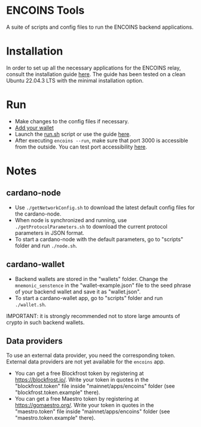 # ENCOINS Tools
A suite of scripts and config files to run the ENCOINS backend applications.

# Installation
In order to set up all the necessary applications for the ENCOINS relay, consult the installation guide [here](https://github.com/encryptedcoins/encoins-tools/blob/main/INSTALL.md). The guide has been tested on a clean Ubuntu 22.04.3 LTS with the minimal installation option.

# Run
* Make changes to the config files if necessary.
* [Add your wallet](https://github.com/encryptedcoins/encoins-tools#cardano-wallet)
* Launch the [run.sh](https://github.com/encryptedcoins/encoins-tools/blob/main/run.sh) script or use the guide [here](https://github.com/encryptedcoins/encoins-tools/blob/main/RUN.md).
* After executing ```encoins --run```, make sure that port 3000 is accessible from the outside. You can test port accessibility [here](https://www.yougetsignal.com/tools/open-ports/).

# Notes

## cardano-node

* Use `./getNetworkConfig.sh` to download the latest default config files for the cardano-node.
* When node is synchronized and running, use `./getProtocolParameters.sh` to download the current protocol parameters in JSON format.
* To start a cardano-node with the default parameters, go to "scripts" folder and run `./node.sh`.

## cardano-wallet

* Backend wallets are stored in the "wallets" folder. Change the `mnemonic_senstence` in the "wallet-example.json" file to the seed phrase of your backend wallet and save it as "wallet.json".
* To start a cardano-wallet app, go to "scripts" folder and run `./wallet.sh`.

IMPORTANT: it is strongly recommended not to store large amounts of crypto in such backend wallets.

## Data providers
To use an external data provider, you need the corresponding token. External data providers are not yet available for the `encoins` app.

* You can get a free Blockfrost token by registering at https://blockfrost.io/. Write your token in quotes in the "blockfrost.token" file inside "mainnet/apps/encoins" folder (see "blockfrost.token.example" there).
* You can get a free Maestro token by registering at https://gomaestro.org/. Write your token in quotes in the "maestro.token" file inside "mainnet/apps/encoins" folder (see "maestro.token.example" there).
